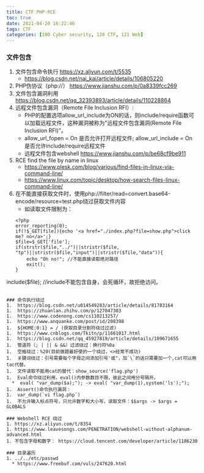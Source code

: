 ```yaml
---
title: CTF PHP-RCE
toc: true
date: 2021-04-20 16:22:46
tags: CTF
categories: [100 Cyber security, 120 CTF, 121 Web]
---
```


### 文件包含
1.  文件包含命令执行 https://xz.aliyun.com/t/5535
    *  https://blog.csdn.net/nai_kai/article/details/106805220
1.  PHP伪协议（php://） https://www.jianshu.com/p/0a8339fcc269
1.  文件包含漏洞利用 https://blog.csdn.net/qq_32393893/article/details/110228864
1.  远程文件包含漏洞（Remote File Inclusion RFI）:
    *  PHP的配置选项allow_url_include为ON的话，则include/require函数可以加载远程文件，这种漏洞被称为"远程文件包含漏洞(Remote File Inclusion RFI)"。
    *  allow_url_fopen = On 是否允许打开远程文件; allow_url_include = On 是否允许include/require远程文件
    *  远程文件包含webshell https://www.jianshu.com/p/be68cf9be911
1.  RCE find the file by name in linux
    *  https://www.plesk.com/blog/various/find-files-in-linux-via-command-line/
    *  https://www.linux.com/topic/desktop/how-search-files-linux-command-line/
1.  在不能直接获取文件时，使用php://filter/read=convert.base64-encode/resource=test.php绕过获取文件内容
    * 如读取文件限制为：
    ```
    <?php
	error_reporting(0);
	if(!$_GET[file]){echo '<a href="./index.php?file=show.php">click me? no</a>';}
	$file=$_GET['file'];
    if(strstr($file,"../")||stristr($file, "tp")||stristr($file,"input")||stristr($file,"data")){
		echo "Oh no!"; //不能直接读取绝对路径
		exit();
	}
  include($file); //include不能包含自身，会死循环，故拒绝访问。
  ```

### 命令执行绕过
1.  https://blog.csdn.net/u014549283/article/details/81783164
1.  https://zhuanlan.zhihu.com/p/127047303
1.  https://www.codenong.com/cs110213257/
1.  https://www.anquanke.com/post/id/208398
1.  ${HOME:0:1} = / (获取目录分割符绕过过滤)
1.  https://www.cnblogs.com/Tkitn/p/11661017.html
1.  https://blog.csdn.net/qq_45927819/article/details/109671655
1.  管道符（; | || & &&）过滤绕过：换行符%0a
1.  空格绕过：%20(目前做题最好使的一个绕过，<>经常不成功)
1.  关键词绕过：引号需要每个字母之间添加引号'或"，加`\`的话只需要加一个,cat可以用tac代替。
1.  文件读取不能用cat的替代：show_source('flag.php')
1.  Eval命令绕过利用，eval()内参数数目不限，彼此之间用分号隔开。
    *  eval( "var_dump($a);"); -> eval( "var_dump(1),system('ls');");
1.  Assert()命令执行漏洞：
1.  var_dump(`vi flag.php`)
1.  不允许输入标点符号，只允许数字和大小写，读取文件：$$args -> $args = GLOBALS

### Webshell RCE 绕过
1. https://xz.aliyun.com/t/8354
1. https://www.leavesongs.com/PENETRATION/webshell-without-alphanum-advanced.html
1. 不包含字母和数字： https://cloud.tencent.com/developer/article/1186230

### 目录遍历
1. ../../etc/passwd
    * https://www.freebuf.com/vuls/247620.html
